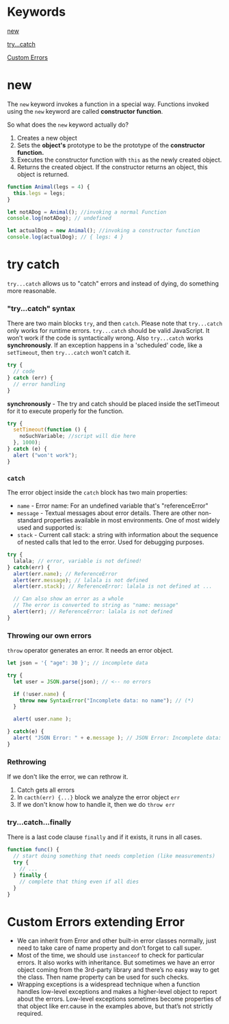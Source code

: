 # Keywords

[new](#new)

[try...catch](#try-catch)

[Custom Errors](#custom-errors-extending-error)

# new

The `new` keyword invokes a function in a special way. Functions invoked using the  `new` keyword are called __constructor function__.

So what does the `new` keyword actually do?
1. Creates a new object
2. Sets the __object's__ prototype to be the prototype of the __constructor function.__
3. Executes the constructor function with `this` as the newly created object.
4. Returns the created object. If the constructor returns an object, this object is returned.  

``` JavaScript
function Animal(legs = 4) {
  this.legs = legs;
}

let notADog = Animal(); //invoking a normal Function
console.log(notADog); // undefined

let actualDog = new Animal(); //invoking a constructor function
console.log(actualDog); // { legs: 4 }
```

# try catch

`try...catch` allows us to "catch" errors and instead of dying, do something more reasonable.

### "try...catch" syntax
There are two main blocks `try`, and then `catch`. Please note that `try...catch` only works for runtime errors. `try...catch` should be valid JavaScript. It won't work if the code is syntactically wrong. Also `try...catch` works __synchronously__. If an exception happens in a 'scheduled' code, like a `setTimeout`, then `try...catch` won't catch it.

``` JavaScript
try {
  // code
} catch (err) {
  // error handling
}
```

__synchronously__ - The try and catch should be placed inside the setTimeout for it to execute properly for the function.
```JavaScript
try {
  setTimeout(function () {
    noSuchVariable; //script will die here
  }, 1000);
} catch (e) {
  alert ("won't work");
}
```

### `catch`

The error object inside the `catch` block has two main properties:
* `name` - Error name: For an undefined variable that's "referenceError"
* `message` - Textual messages about error details. There are other non-standard properties available in most environments. One of most widely used and supported is:
* `stack` - Current call stack: a string with information about the sequence of nested calls that led to the error. Used for debugging purposes.

``` JavaScript
try {
  lalala; // error, variable is not defined!
} catch(err) {
  alert(err.name); // ReferenceError
  alert(err.message); // lalala is not defined
  alert(err.stack); // ReferenceError: lalala is not defined at ...

  // Can also show an error as a whole
  // The error is converted to string as "name: message"
  alert(err); // ReferenceError: lalala is not defined
}
```

### Throwing our own errors

`throw` operator generates an error. It needs an error object.

``` JavaScript
let json = '{ "age": 30 }'; // incomplete data

try {
  let user = JSON.parse(json); // <-- no errors

  if (!user.name) {
    throw new SyntaxError("Incomplete data: no name"); // (*)
  }

  alert( user.name );

} catch(e) {
  alert( "JSON Error: " + e.message ); // JSON Error: Incomplete data: no name
}
```

### Rethrowing
If we don't like the error, we can rethrow it.

1. Catch gets all errors
2. In `cacth(err) {...}` block we analyze the error object `err`
3. If we don't know how to handle it, then we do `throw err`

### try...catch...finally
There is a last code clause `finally` and if it exists, it runs in all cases.

``` JavaScript
function func() {
  // start doing something that needs completion (like measurements)
  try {
    // ...
  } finally {
    // complete that thing even if all dies
  }
}
```

# Custom Errors extending Error
* We can inherit from Error and other built-in error classes normally, just need to take care of name property and don’t forget to call super.
* Most of the time, we should use `instanceof` to check for particular errors. It also works with inheritance. But sometimes we have an error object coming from the 3rd-party library and there’s no easy way to get the class. Then name property can be used for such checks.
* Wrapping exceptions is a widespread technique when a function handles low-level exceptions and makes a higher-level object to report about the errors. Low-level exceptions sometimes become properties of that object like err.cause in the examples above, but that’s not strictly required.
